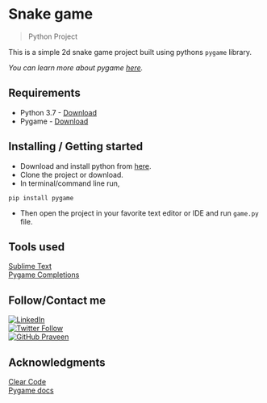 # Snake game

> Python Project


This is a simple 2d snake game project built using pythons `pygame` library. <br>

_You can learn more about pygame [here](https://www.pygame.org/news)._

## Requirements

- Python 3.7 - [Download](https://www.python.org/downloads)
- Pygame - [Download](https://www.pygame.org/wiki/GettingStarted)


## Installing / Getting started

- Download and install python from [here](https://www.python.org/downloads).
- Clone the project or download. 
- In terminal/command line run,

```
pip install pygame
```

- Then open the project in your favorite text editor or IDE and run `game.py` file.


## Tools used

[Sublime Text](https://www.sublimetext.com)<br>
[Pygame Completions](https://packagecontrol.io/packages/Pygame%20Completions)

## Follow/Contact me

[![LinkedIn](https://img.shields.io/badge/-Praveen-blue?&logo=Linkedin&logoColor=white)](https://www.linkedin.com/in/prave--in/) <br>
[![Twitter Follow](https://img.shields.io/twitter/follow/prave__in?style=social)](https://twitter.com/prave__in) <br>
[![GitHub Praveen](https://img.shields.io/github/followers/praveeenr?label=follow&style=social)](https://github.com/praveeenr) 


## Acknowledgments

[Clear Code](https://youtu.be/QFvqStqPCRU) <br>
[Pygame docs](https://www.pygame.org/docs/)






